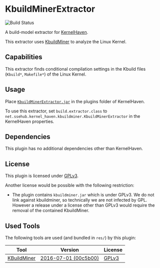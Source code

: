 # KbuildMinerExtractor

![Build Status](https://jenkins-2.sse.uni-hildesheim.de/buildStatus/icon?job=KH_KbuildMinerExtractor)

A build-model extractor for [KernelHaven](https://github.com/KernelHaven/KernelHaven).

This extractor uses [KbuildMiner](https://github.com/ckaestne/KBuildMiner) to analyze the Linux Kernel.

## Capabilities

This extractor finds conditional compilation settings in the Kbuild files (`Kbuild*`, `Makefile*`) of the Linux Kernel.

## Usage

Place [`KbuildMinerExtractor.jar`](https://jenkins-2.sse.uni-hildesheim.de/job/KH_KbuildMinerExtractor/lastSuccessfulBuild/artifact/build/jar/KbuildMinerExtractor.jar) in the plugins folder of KernelHaven.

To use this extractor, set `build.extractor.class` to `net.ssehub.kernel_haven.kbuildminer.KbuildMinerExtractor` in the KernelHaven properties.

## Dependencies

This plugin has no additional dependencies other than KernelHaven.

## License

This plugin is licensed under [GPLv3](https://www.gnu.org/licenses/gpl-3.0.html).

Another license would be possible with the following restriction:
* The plugin contains `kbuildminer.jar` which is under GPLv3. We do not link against kbuildminer, so technically we are not infected by GPL. However a release under a license other than GPLv3 would require the removal of the contained KbuildMiner.

## Used Tools

The following tools are used (and bundled in `res/`) by this plugin:

| Tool | Version | License |
|------|---------|---------|
| [KBuildMiner](https://github.com/ckaestne/KBuildMiner) | [2016-07-01 (00c5b00)](https://github.com/ckaestne/KBuildMiner/commit/00c5b007f70094b5989ed219bc33ac2c55e01e41) | [GPLv3](https://www.gnu.org/licenses/gpl.html) |
